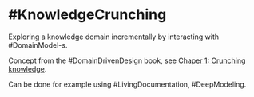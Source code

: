 # #KnowledgeCrunching

Exploring a knowledge domain incrementally by interacting with #DomainModel-s.

Concept from the #DomainDrivenDesign book, see [Chaper 1: Crunching knowledge](https://www.dddcommunity.org/wp-content/uploads/files/books/chapter01.pdf).

Can be done for example using #LivingDocumentation, #DeepModeling.
